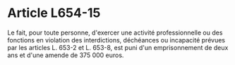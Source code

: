 # Article L654-15

Le fait, pour toute personne, d'exercer une activité professionnelle ou des fonctions en violation des interdictions, déchéances ou incapacité prévues par les articles L. 653-2 et L. 653-8, est puni d'un emprisonnement de deux ans et d'une amende de 375 000 euros.
